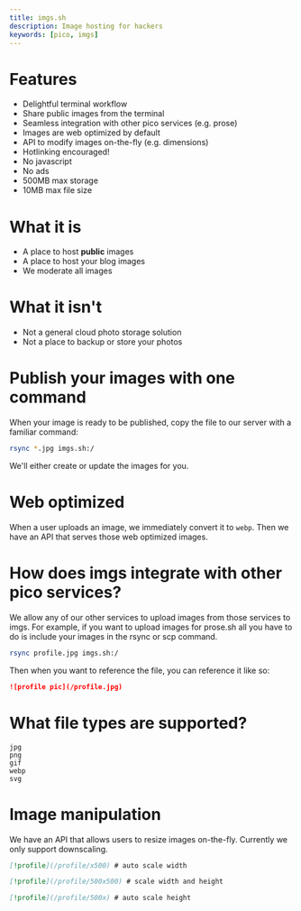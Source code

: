 ```yaml
---
title: imgs.sh
description: Image hosting for hackers
keywords: [pico, imgs]
---
```


# Features

- Delightful terminal workflow
- Share public images from the terminal
- Seamless integration with other pico services (e.g. prose)
- Images are web optimized by default
- API to modify images on-the-fly (e.g. dimensions)
- Hotlinking encouraged!
- No javascript
- No ads
- 500MB max storage
- 10MB max file size

# What it is

- A place to host **public** images
- A place to host your blog images
- We moderate all images

# What it isn't

- Not a general cloud photo storage solution
- Not a place to backup or store your photos

# Publish your images with one command

When your image is ready to be published, copy the file to our server with a
familiar command:

```bash
rsync *.jpg imgs.sh:/
```

We'll either create or update the images for you.

# Web optimized

When a user uploads an image, we immediately convert it to `webp`. Then we have
an API that serves those web optimized images.

# How does imgs integrate with other pico services?

We allow any of our other services to upload images from those services to imgs.
For example, if you want to upload images for prose.sh all you have to do is
include your images in the rsync or scp command.

```bash
rsync profile.jpg imgs.sh:/
```

Then when you want to reference the file, you can reference it like so:

```md
![profile pic](/profile.jpg)
```

# What file types are supported?

```
jpg
png
gif
webp
svg
```

# Image manipulation

We have an API that allows users to resize images on-the-fly. Currently we only
support downscaling.

```md
[!profile](/profile/x500) # auto scale width

[!profile](/profile/500x500) # scale width and height

[!profile](/profile/500x) # auto scale height
```
